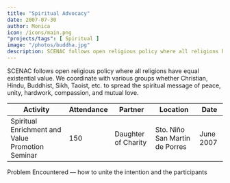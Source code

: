 ```yaml
---
title: "Spiritual Advocacy"
date: 2007-07-30
author: Monica
icon: /icons/main.png
"projects/tags": [ Spiritual ]
image: "/photos/buddha.jpg"
description: SCENAC follows open religious policy where all religions have equal existential value
---
```




SCENAC follows open religious policy where all religions have equal existential value. We coordinate with various groups whether Christian, Hindu, Buddhist, Sikh, Taoist, etc. to spread the spiritual message of peace, unity, hardwork, compassion, and mutual love.

Activity | Attendance | Partner | Location | Date 
--- | --- | --- | --- | ---
Spiritual Enrichment and Value Promotion Seminar | 150 | Daughter of Charity | Sto. Niño San Martin de Porres | June 2007


Problem Encountered — how to unite the intention and the participants
